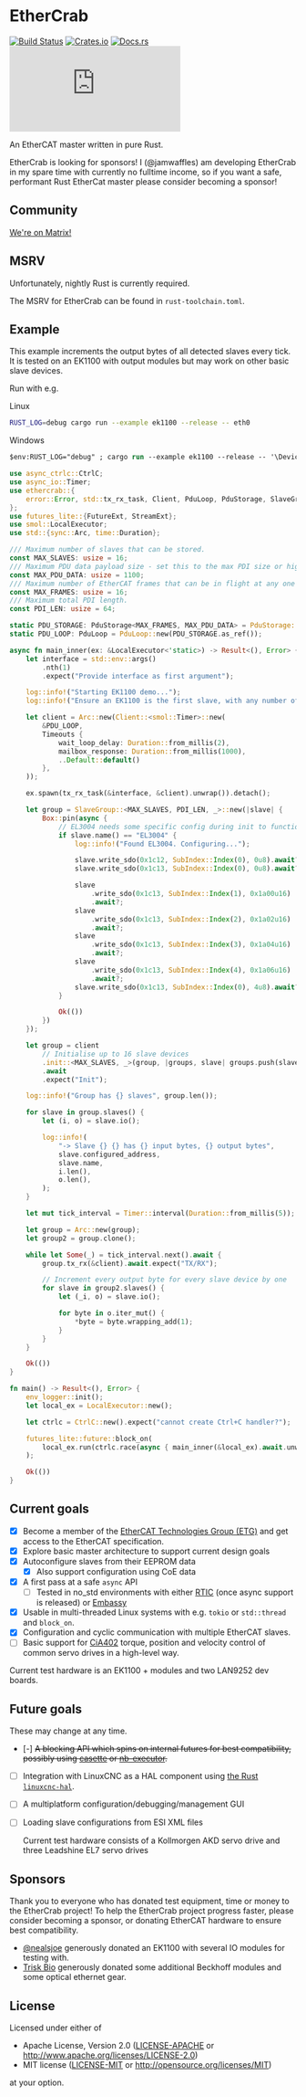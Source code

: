 # EtherCrab

[![Build Status](https://circleci.com/gh/ethercrab-rs/ethercrab/tree/master.svg?style=shield)](https://circleci.com/gh/ethercrab-rs/ethercrab/tree/master)
[![Crates.io](https://img.shields.io/crates/v/ethercrab.svg)](https://crates.io/crates/ethercrab)
[![Docs.rs](https://docs.rs/ethercrab/badge.svg)](https://docs.rs/ethercrab)
[![Matrix chat](https://img.shields.io/matrix/ethercrab:matrix.org)](https://matrix.to/#/#ethercrab:matrix.org)

An EtherCAT master written in pure Rust.

EtherCrab is looking for sponsors! I (@jamwaffles) am developing EtherCrab in my spare time with
currently no fulltime income, so if you want a safe, performant Rust EtherCat master please consider
becoming a sponsor!

## Community

[We're on Matrix!](https://matrix.to/#/#ethercrab:matrix.org)

## MSRV

Unfortunately, nightly Rust is currently required.

The MSRV for EtherCrab can be found in `rust-toolchain.toml`.

## Example

This example increments the output bytes of all detected slaves every tick. It is tested on an
EK1100 with output modules but may work on other basic slave devices.

Run with e.g.

Linux

```bash
RUST_LOG=debug cargo run --example ek1100 --release -- eth0
```

Windows

```ps
$env:RUST_LOG="debug" ; cargo run --example ek1100 --release -- '\Device\NPF_{FF0ACEE6-E8CD-48D5-A399-619CD2340465}'
```

```rust
use async_ctrlc::CtrlC;
use async_io::Timer;
use ethercrab::{
    error::Error, std::tx_rx_task, Client, PduLoop, PduStorage, SlaveGroup, SubIndex, Timeouts,
};
use futures_lite::{FutureExt, StreamExt};
use smol::LocalExecutor;
use std::{sync::Arc, time::Duration};

/// Maximum number of slaves that can be stored.
const MAX_SLAVES: usize = 16;
/// Maximum PDU data payload size - set this to the max PDI size or higher.
const MAX_PDU_DATA: usize = 1100;
/// Maximum number of EtherCAT frames that can be in flight at any one time.
const MAX_FRAMES: usize = 16;
/// Maximum total PDI length.
const PDI_LEN: usize = 64;

static PDU_STORAGE: PduStorage<MAX_FRAMES, MAX_PDU_DATA> = PduStorage::new();
static PDU_LOOP: PduLoop = PduLoop::new(PDU_STORAGE.as_ref());

async fn main_inner(ex: &LocalExecutor<'static>) -> Result<(), Error> {
    let interface = std::env::args()
        .nth(1)
        .expect("Provide interface as first argument");

    log::info!("Starting EK1100 demo...");
    log::info!("Ensure an EK1100 is the first slave, with any number of modules connected after");

    let client = Arc::new(Client::<smol::Timer>::new(
        &PDU_LOOP,
        Timeouts {
            wait_loop_delay: Duration::from_millis(2),
            mailbox_response: Duration::from_millis(1000),
            ..Default::default()
        },
    ));

    ex.spawn(tx_rx_task(&interface, &client).unwrap()).detach();

    let group = SlaveGroup::<MAX_SLAVES, PDI_LEN, _>::new(|slave| {
        Box::pin(async {
            // EL3004 needs some specific config during init to function properly
            if slave.name() == "EL3004" {
                log::info!("Found EL3004. Configuring...");

                slave.write_sdo(0x1c12, SubIndex::Index(0), 0u8).await?;
                slave.write_sdo(0x1c13, SubIndex::Index(0), 0u8).await?;

                slave
                    .write_sdo(0x1c13, SubIndex::Index(1), 0x1a00u16)
                    .await?;
                slave
                    .write_sdo(0x1c13, SubIndex::Index(2), 0x1a02u16)
                    .await?;
                slave
                    .write_sdo(0x1c13, SubIndex::Index(3), 0x1a04u16)
                    .await?;
                slave
                    .write_sdo(0x1c13, SubIndex::Index(4), 0x1a06u16)
                    .await?;
                slave.write_sdo(0x1c13, SubIndex::Index(0), 4u8).await?;
            }

            Ok(())
        })
    });

    let group = client
        // Initialise up to 16 slave devices
        .init::<MAX_SLAVES, _>(group, |groups, slave| groups.push(slave))
        .await
        .expect("Init");

    log::info!("Group has {} slaves", group.len());

    for slave in group.slaves() {
        let (i, o) = slave.io();

        log::info!(
            "-> Slave {} {} has {} input bytes, {} output bytes",
            slave.configured_address,
            slave.name,
            i.len(),
            o.len(),
        );
    }

    let mut tick_interval = Timer::interval(Duration::from_millis(5));

    let group = Arc::new(group);
    let group2 = group.clone();

    while let Some(_) = tick_interval.next().await {
        group.tx_rx(&client).await.expect("TX/RX");

        // Increment every output byte for every slave device by one
        for slave in group2.slaves() {
            let (_i, o) = slave.io();

            for byte in o.iter_mut() {
                *byte = byte.wrapping_add(1);
            }
        }
    }

    Ok(())
}

fn main() -> Result<(), Error> {
    env_logger::init();
    let local_ex = LocalExecutor::new();

    let ctrlc = CtrlC::new().expect("cannot create Ctrl+C handler?");

    futures_lite::future::block_on(
        local_ex.run(ctrlc.race(async { main_inner(&local_ex).await.unwrap() })),
    );

    Ok(())
}
```

## Current goals

- [x] Become a member of the
      [EtherCAT Technologies Group (ETG)](https://www.ethercat.org/default.htm) and get access to
      the EtherCAT specification.
- [x] Explore basic master architecture to support current design goals
- [x] Autoconfigure slaves from their EEPROM data
  - [x] Also support configuration using CoE data
- [x] A first pass at a safe `async` API
  - [ ] Tested in no_std environments with either [RTIC](https://rtic.rs) (once async support is
        released) or [Embassy](https://embassy.dev/)
- [x] Usable in multi-threaded Linux systems with e.g. `tokio` or `std::thread` and `block_on`.
- [x] Configuration and cyclic communication with multiple EtherCAT slaves.
- [ ] Basic support for [CiA402](https://www.can-cia.org/can-knowledge/canopen/cia402/) torque,
      position and velocity control of common servo drives in a high-level way.

Current test hardware is an EK1100 + modules and two LAN9252 dev boards.

## Future goals

These may change at any time.

- [-] ~~A blocking API which spins on internal futures for best compatibility, possibly using
  [casette](https://lib.rs/crates/cassette) or [nb-executor](https://lib.rs/crates/nb-executor).~~
- [ ] Integration with LinuxCNC as a HAL component using
      [the Rust `linuxcnc-hal`](https://github.com/jamwaffles/linuxcnc-hal-rs).
- [ ] A multiplatform configuration/debugging/management GUI
- [ ] Loading slave configurations from ESI XML files

  Current test hardware consists of a Kollmorgen AKD servo drive and three Leadshine EL7 servo
  drives

## Sponsors

Thank you to everyone who has donated test equipment, time or money to the EtherCrab project! To
help the EtherCrab project progress faster, please consider becoming a sponsor, or donating EtherCAT
hardware to ensure best compatibility.

- [@nealsjoe](https://twitter.com/nealsjoe) generously donated an EK1100 with several IO modules for
  testing with.
- [Trisk Bio](https://triskbio.com/) generously donated some additional Beckhoff modules and some
  optical ethernet gear.

## License

Licensed under either of

- Apache License, Version 2.0 ([LICENSE-APACHE](LICENSE-APACHE) or
  http://www.apache.org/licenses/LICENSE-2.0)
- MIT license ([LICENSE-MIT](LICENSE-MIT) or http://opensource.org/licenses/MIT)

at your option.
